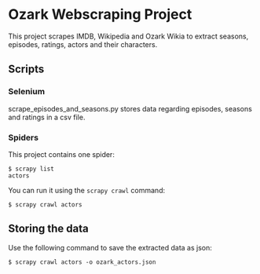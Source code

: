 # Ozark Webscraping Project

This project scrapes IMDB, Wikipedia and Ozark Wikia to extract seasons, episodes, ratings, actors and their characters.

## Scripts

### Selenium

scrape_episodes_and_seasons.py stores data regarding episodes, seasons and ratings in a csv file.

### Spiders

This project contains one spider:

    $ scrapy list
    actors

You can run it using the ```scrapy crawl``` command:

    $ scrapy crawl actors

## Storing the data

Use the following command to save the extracted data as json:

    $ scrapy crawl actors -o ozark_actors.json
